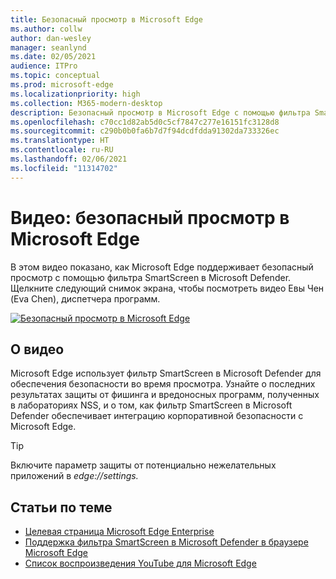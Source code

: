 ```yaml
---
title: Безопасный просмотр в Microsoft Edge
ms.author: collw
author: dan-wesley
manager: seanlynd
ms.date: 02/05/2021
audience: ITPro
ms.topic: conceptual
ms.prod: microsoft-edge
ms.localizationpriority: high
ms.collection: M365-modern-desktop
description: Безопасный просмотр в Microsoft Edge с помощью фильтра SmartScreen в Microsoft Defender
ms.openlocfilehash: c70cc1d82ab5d0c5cf7847c277e16151fc3128d8
ms.sourcegitcommit: c290b0b0fa6b7d7f94dcdfdda91302da733326ec
ms.translationtype: HT
ms.contentlocale: ru-RU
ms.lasthandoff: 02/06/2021
ms.locfileid: "11314702"
---
```

# Видео: безопасный просмотр в Microsoft Edge

В этом видео показано, как Microsoft Edge поддерживает безопасный просмотр с помощью фильтра SmartScreen в Microsoft Defender. Щелкните следующий снимок экрана, чтобы посмотреть видео Евы Чен (Eva Chen), диспетчера программ.

[![Безопасный просмотр в Microsoft Edge](media/microsoft-edge-video-security-smartscreen/0.png)](http://www.youtube.com/watch?v=s9kk88SkjLw "Secure browsing on Microsoft Edge")

##  <a name="about-the-video"></a>О видео

Microsoft Edge использует фильтр SmartScreen в Microsoft Defender для обеспечения безопасности во время просмотра. Узнайте о последних результатах защиты от фишинга и вредоносных программ, полученных в лабораториях NSS, и о том, как фильтр SmartScreen в Microsoft Defender обеспечивает интеграцию корпоративной безопасности с Microsoft Edge.

> [!TIP]
> Включите параметр защиты от потенциально нежелательных приложений в *edge://settings.*

##  <a name="related-topics"></a>Статьи по теме

- [Целевая страница Microsoft Edge Enterprise](https://aka.ms/EdgeEnterprise)
- [Поддержка фильтра SmartScreen в Microsoft Defender в браузере Microsoft Edge](microsoft-edge-security-smartscreen.md)
- [Список воспроизведения YouTube для Microsoft Edge](https://www.youtube.com/playlist?list=PLXtHYVsvn_b-uXh1tMeYpT-0iD8tD3tFy)
